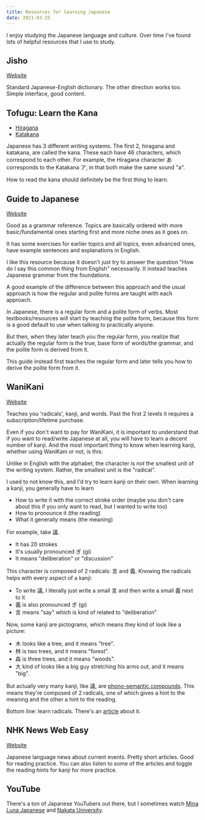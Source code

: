 ```yaml
---
title: Resources for learning Japanese
date: 2021-03-25
---
```


I enjoy studying the Japanese language and culture. Over time I've found lots of
helpful resources that I use to study.

## Jisho

[Website](https://jisho.org)

Standard Japanese-English dictionary. The other direction works too. Simple
interface, good content.

## Tofugu: Learn the Kana

- [Hiragana](https://www.tofugu.com/japanese/learn-hiragana/)
- [Katakana](https://www.tofugu.com/japanese/learn-katakana/)

Japanese has 3 different writing systems. The first 2, hiragana and katakana,
are called the kana. These each have 46 characters, which correspond to each
other. For example, the Hiragana character あ corresponds to the Katakana ア, in
that both make the same sound "a".

How to read the kana should definitely be the first thing to learn.

## Guide to Japanese

[Website](http://www.guidetojapanese.org/learn/grammar/)

Good as a grammar reference. Topics are basically ordered with more
basic/fundamental ones starting first and more niche ones as it goes on.

It has some exercises for earlier topics and all topics, even advanced ones,
have example sentences and explanations in English.

I like this resource because it doesn't just try to answer the question "How do
I say this common thing from English" necessarily. It instead teaches Japanese
grammar from the foundations.

A good example of the difference between this approach and the usual approach is
how the regular and polite forms are taught with each approach.

In Japanese, there is a regular form and a polite form of verbs. Most
textbooks/resources will start by teaching the polite form, because this form is
a good default to use when talking to practically anyone.

But then, when they later teach you the regular form, you realize that actually
the regular form is the true, base form of words/the grammar, and the polite
form is derived from it.

This guide instead first teaches the regular form and later tells you how to
derive the polite form from it.

## WaniKani

[Website](https://www.wanikani.com/)

Teaches you 'radicals', kanji, and words. Past the first 2 levels it requires a
subscription/lifetime purchase.

Even if you don't want to pay for WaniKani, it is important to understand that
if you want to read/write Japanese at all, you will have to learn a decent
number of kanji. And the most important thing to know when learning kanji,
whether using WaniKani or not, is this:

Unlike in English with the alphabet, the character is _not_ the smallest unit
of the writing system. Rather, the smallest unit is the "radical".

I used to not know this, and I'd try to learn kanji on their own. When
learning a kanji, you generally have to learn

- How to write it with the correct stroke order (maybe you don't care about this
  if you only want to read, but I wanted to write too)
- How to pronounce it (the reading)
- What it generally means (the meaning)

For example, take 議.

- It has 20 strokes
- It's usually pronounced ぎ (gi)
- It means "deliberation" or "discussion"

This character is composed of 2 radicals: 言 and 義. Knowing the radicals
helps with every aspect of a kanji:

- To write 議, I literally just write a small 言 and then write a small 義 next
  to it
- 義 is also pronounced ぎ (gi)
- 言 means "say" which is kind of related to "deliberation"

Now, some kanji are pictograms, which means they kind of look like a picture:

- 木 looks like a tree, and it means "tree".
- 林 is two trees, and it means "forest".
- 森 is three trees, and it means "woods".
- 大 kind of looks like a big guy stretching his arms out, and it means "big".

But actually very many kanji, like 議, are [phono-semantic
compounds][phono-semantic]. This means they're composed of 2 radicals, one of
which gives a hint to the meaning and the other a hint to the reading.

Bottom line: learn radicals. There's an [article][kanji-mistakes] about it.

## NHK News Web Easy

[Website](https://www3.nhk.or.jp/news/easy/)

Japanese language news about current events. Pretty short articles. Good for
reading practice. You can also listen to some of the articles and toggle the
reading hints for kanji for more practice.

## YouTube

There's a ton of Japanese YouTubers out there, but I sometimes watch [Mina Luna
Japanese][mina-luna] and [Nakata University][nakata].

[phono-semantic]: https://en.wikipedia.org/wiki/Chinese_character_classification#Phono-semantic_compound_characters
[kanji-mistakes]: https://www.tofugu.com/japanese/kanji-learning-mistakes/
[mina-luna]: https://www.youtube.com/channel/UC_v5Jim-sJaHzlINEZrxuEg
[nakata]: https://www.youtube.com/channel/UCFo4kqllbcQ4nV83WCyraiw
